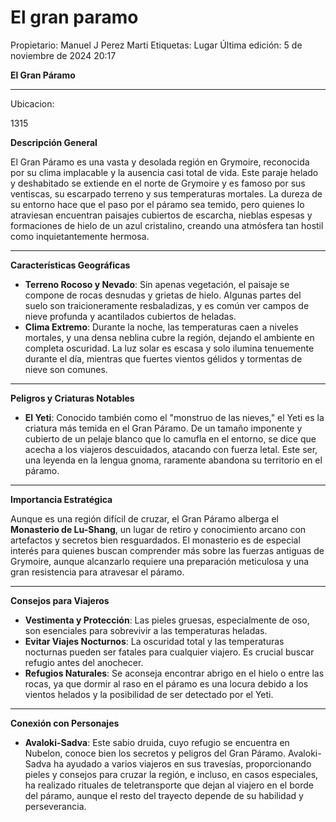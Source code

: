 # El gran paramo

Propietario: Manuel J Perez Marti
Etiquetas: Lugar
Última edición: 5 de noviembre de 2024 20:17

**El Gran Páramo**

---

Ubicacion:

1315

**Descripción General**

El Gran Páramo es una vasta y desolada región en Grymoire, reconocida por su clima implacable y la ausencia casi total de vida. Este paraje helado y deshabitado se extiende en el norte de Grymoire y es famoso por sus ventiscas, su escarpado terreno y sus temperaturas mortales. La dureza de su entorno hace que el paso por el páramo sea temido, pero quienes lo atraviesan encuentran paisajes cubiertos de escarcha, nieblas espesas y formaciones de hielo de un azul cristalino, creando una atmósfera tan hostil como inquietantemente hermosa.

---

**Características Geográficas**

- **Terreno Rocoso y Nevado**: Sin apenas vegetación, el paisaje se compone de rocas desnudas y grietas de hielo. Algunas partes del suelo son traicioneramente resbaladizas, y es común ver campos de nieve profunda y acantilados cubiertos de heladas.
- **Clima Extremo**: Durante la noche, las temperaturas caen a niveles mortales, y una densa neblina cubre la región, dejando el ambiente en completa oscuridad. La luz solar es escasa y solo ilumina tenuemente durante el día, mientras que fuertes vientos gélidos y tormentas de nieve son comunes.

---

**Peligros y Criaturas Notables**

- **El Yeti**: Conocido también como el "monstruo de las nieves," el Yeti es la criatura más temida en el Gran Páramo. De un tamaño imponente y cubierto de un pelaje blanco que lo camufla en el entorno, se dice que acecha a los viajeros descuidados, atacando con fuerza letal. Este ser, una leyenda en la lengua gnoma, raramente abandona su territorio en el páramo.

---

**Importancia Estratégica**

Aunque es una región difícil de cruzar, el Gran Páramo alberga el **Monasterio de Lu-Shang**, un lugar de retiro y conocimiento arcano con artefactos y secretos bien resguardados. El monasterio es de especial interés para quienes buscan comprender más sobre las fuerzas antiguas de Grymoire, aunque alcanzarlo requiere una preparación meticulosa y una gran resistencia para atravesar el páramo.

---

**Consejos para Viajeros**

- **Vestimenta y Protección**: Las pieles gruesas, especialmente de oso, son esenciales para sobrevivir a las temperaturas heladas.
- **Evitar Viajes Nocturnos**: La oscuridad total y las temperaturas nocturnas pueden ser fatales para cualquier viajero. Es crucial buscar refugio antes del anochecer.
- **Refugios Naturales**: Se aconseja encontrar abrigo en el hielo o entre las rocas, ya que dormir al raso en el páramo es una locura debido a los vientos helados y la posibilidad de ser detectado por el Yeti.

---

**Conexión con Personajes**

- **Avaloki-Sadva**: Este sabio druida, cuyo refugio se encuentra en Nubelon, conoce bien los secretos y peligros del Gran Páramo. Avaloki-Sadva ha ayudado a varios viajeros en sus travesías, proporcionando pieles y consejos para cruzar la región, e incluso, en casos especiales, ha realizado rituales de teletransporte que dejan al viajero en el borde del páramo, aunque el resto del trayecto depende de su habilidad y perseverancia.